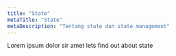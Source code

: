 ```yaml
---
title: "State"
metaTitle: "State"
metaDescription: "Tentang state dan state management"
---
```


Lorem ipsum dolor sir amet lets find out about state